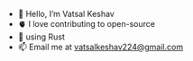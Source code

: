- 👋 Hello, I’m Vatsal Keshav
- 🫀 I love contributing to open-source
- 🌱 using Rust
- 📫 Email me at vatsalkeshav224@gmail.com
